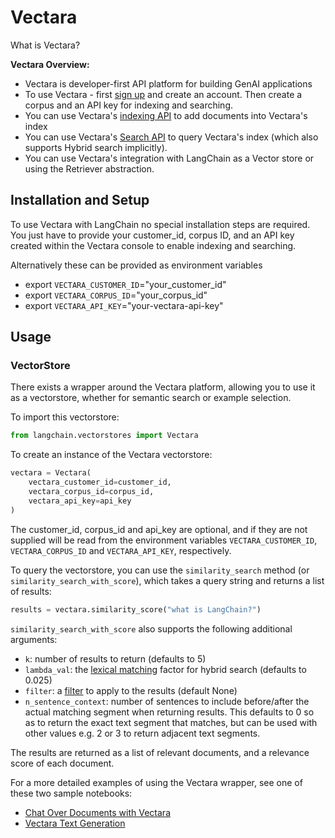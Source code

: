 # Vectara


What is Vectara?

**Vectara Overview:**
- Vectara is developer-first API platform for building GenAI applications
- To use Vectara - first [sign up](https://console.vectara.com/signup) and create an account. Then create a corpus and an API key for indexing and searching.
- You can use Vectara's [indexing API](https://docs.vectara.com/docs/indexing-apis/indexing) to add documents into Vectara's index
- You can use Vectara's [Search API](https://docs.vectara.com/docs/search-apis/search) to query Vectara's index (which also supports Hybrid search implicitly).
- You can use Vectara's integration with LangChain as a Vector store or using the Retriever abstraction.

## Installation and Setup
To use Vectara with LangChain no special installation steps are required. You just have to provide your customer_id, corpus ID, and an API key created within the Vectara console to enable indexing and searching.

Alternatively these can be provided as environment variables
- export `VECTARA_CUSTOMER_ID`="your_customer_id"
- export `VECTARA_CORPUS_ID`="your_corpus_id"
- export `VECTARA_API_KEY`="your-vectara-api-key"

## Usage

### VectorStore

There exists a wrapper around the Vectara platform, allowing you to use it as a vectorstore, whether for semantic search or example selection.

To import this vectorstore:
```python
from langchain.vectorstores import Vectara
```

To create an instance of the Vectara vectorstore:
```python
vectara = Vectara(
    vectara_customer_id=customer_id, 
    vectara_corpus_id=corpus_id, 
    vectara_api_key=api_key
)
```
The customer_id, corpus_id and api_key are optional, and if they are not supplied will be read from the environment variables `VECTARA_CUSTOMER_ID`, `VECTARA_CORPUS_ID` and `VECTARA_API_KEY`, respectively.

To query the vectorstore, you can use the `similarity_search` method (or `similarity_search_with_score`), which takes a query string and returns a list of results:
```python
results = vectara.similarity_score("what is LangChain?")
```

`similarity_search_with_score` also supports the following additional arguments:
- `k`: number of results to return (defaults to 5)
- `lambda_val`: the [lexical matching](https://docs.vectara.com/docs/api-reference/search-apis/lexical-matching) factor for hybrid search (defaults to 0.025)
- `filter`: a [filter](https://docs.vectara.com/docs/common-use-cases/filtering-by-metadata/filter-overview) to apply to the results (default None)
- `n_sentence_context`: number of sentences to include before/after the actual matching segment when returning results. This defaults to 0 so as to return the exact text segment that matches, but can be used with other values e.g. 2 or 3 to return adjacent text segments.

The results are returned as a list of relevant documents, and a relevance score of each document.


For a more detailed examples of using the Vectara wrapper, see one of these two sample notebooks:
* [Chat Over Documents with Vectara](./vectara/vectara_chat.html)
* [Vectara Text Generation](./vectara/vectara_text_generation.html)


